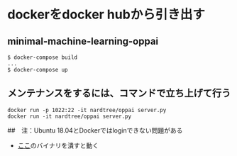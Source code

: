 # dockerをdocker hubから引き出す

## minimal-machine-learning-oppai
```console
$ docker-compose build
...
$ docker-compose up
```

## メンテナンスをするには、コマンドで立ち上げて行う
```console
docker run -p 1022:22 -it nardtree/oppai server.py
docker run -it nardtree/oppai server.py
```


##　注：Ubuntu 18.04とDockerではloginできない問題がある
 - [ここ](https://github.com/docker/cli/issues/1136#issuecomment-399537945)のバイナリを潰すと動く
